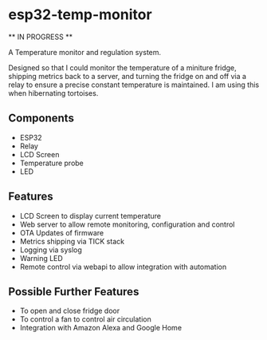 # esp32-temp-monitor

** IN PROGRESS **

A Temperature monitor and regulation system.

Designed so that I could monitor the temperature of a miniture fridge, shipping metrics back to a server, and turning the fridge on and off via a relay to ensure a precise constant temperature is maintained.  I am using this when hibernating tortoises.

## Components
- ESP32
- Relay
- LCD Screen
- Temperature probe
- LED

## Features
- LCD Screen to display current temperature
- Web server to allow remote monitoring, configuration and control
- OTA Updates of firmware
- Metrics shipping via TICK stack
- Logging via syslog
- Warning LED
- Remote control via webapi to allow integration with automation


## Possible Further Features
- To open and close fridge door
- To control a fan to control air circulation
- Integration with Amazon Alexa and Google Home
